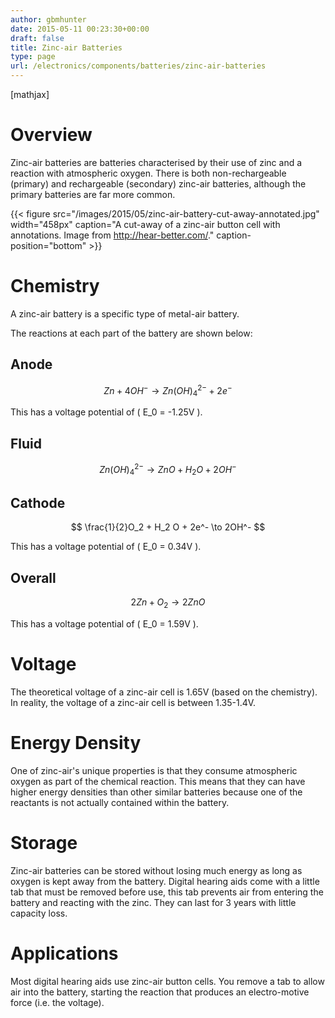 ```yaml
---
author: gbmhunter
date: 2015-05-11 00:23:30+00:00
draft: false
title: Zinc-air Batteries
type: page
url: /electronics/components/batteries/zinc-air-batteries
---
```


[mathjax]




# Overview




Zinc-air batteries are batteries characterised by their use of zinc and a reaction with atmospheric oxygen. There is both non-rechargeable (primary) and rechargeable (secondary) zinc-air batteries, although the primary batteries are far more common.


{{< figure src="/images/2015/05/zinc-air-battery-cut-away-annotated.jpg" width="458px" caption="A cut-away of a zinc-air button cell with annotations. Image from http://hear-better.com/." caption-position="bottom" >}}


# Chemistry




A zinc-air battery is a specific type of metal-air battery. 




The reactions at each part of the battery are shown below:




## Anode




$$ Zn + 4OH^- \to Zn(OH)_4^{2-} + 2e^- $$




This has a voltage potential of \( E_0 = -1.25V \).




## Fluid




$$ Zn(OH)_4^{2-} \to ZnO + H_2 O + 2OH^- $$




## Cathode




$$ \frac{1}{2}O_2 + H_2 O + 2e^- \to 2OH^- $$




This has a voltage potential of \( E_0 = 0.34V \).




## Overall




$$ 2Zn + O_2 \to 2ZnO $$




This has a voltage potential of \( E_0 = 1.59V \).




# Voltage




The theoretical voltage of a zinc-air cell is 1.65V (based on the chemistry). In reality, the voltage of a zinc-air cell is between 1.35-1.4V.




# Energy Density




One of zinc-air's unique properties is that they consume atmospheric oxygen as part of the chemical reaction. This means that they can have higher energy densities than other similar batteries because one of the reactants is not actually contained within the battery.




# Storage




Zinc-air batteries can be stored without losing much energy as long as oxygen is kept away from the battery. Digital hearing aids come with a little tab that must be removed before use, this tab prevents air from entering the battery and reacting with the zinc. They can last for 3 years with little capacity loss.




# Applications




Most digital hearing aids use zinc-air button cells. You remove a tab to allow air into the battery, starting the reaction that produces an electro-motive force (i.e. the voltage).



